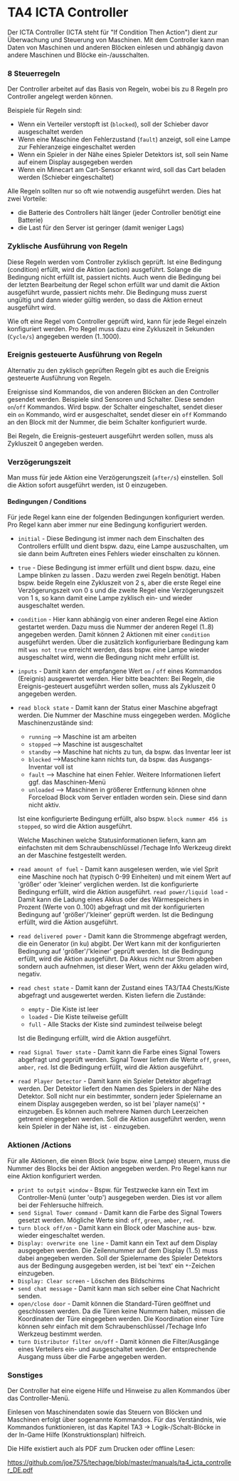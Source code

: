 # TA4 ICTA Controller

Der ICTA Controller (ICTA steht für "If Condition Then Action") dient zur Überwachung und Steuerung von Maschinen. Mit dem Controller kann man Daten von Maschinen und anderen Blöcken einlesen und abhängig davon andere Maschinen und Blöcke ein-/ausschalten.

### 8 Steuerregeln

Der Controller arbeitet auf das Basis von Regeln, wobei bis zu 8 Regeln pro Controller angelegt werden können.

Beispiele für Regeln sind:

- Wenn ein Verteiler verstopft ist (```blocked```), soll der Schieber davor ausgeschaltet werden
- Wenn eine Maschine den Fehlerzustand (`fault`) anzeigt, soll eine Lampe zur Fehleranzeige eingeschaltet werden
- Wenn ein Spieler in der Nähe eines Spieler Detektors ist, soll sein Name auf einem Display ausgegeben werden
- Wenn ein Minecart am Cart-Sensor erkannt wird, soll das Cart beladen werden (Schieber eingeschaltet)

Alle Regeln sollten nur so oft wie notwendig ausgeführt werden. Dies hat zwei Vorteile:

- die Batterie des Controllers hält länger (jeder Controller benötigt eine Batterie)
- die Last für den Server ist geringer (damit weniger Lags)

### Zyklische Ausführung von Regeln

Diese Regeln werden vom Controller zyklisch geprüft. Ist eine Bedingung (condition) erfüllt, wird die Aktion (action) ausgeführt. Solange die Bedingung nicht erfüllt ist, passiert nichts. Auch wenn die Bedingung bei der letzten Bearbeitung der Regel schon erfüllt war und damit die Aktion ausgeführt wurde, passiert nichts mehr. Die Bedingung muss zuerst ungültig und dann wieder gültig werden, so dass die Aktion erneut ausgeführt wird.

Wie oft eine Regel vom Controller geprüft wird, kann für jede Regel einzeln konfiguriert werden. Pro Regel muss dazu eine Zykluszeit in Sekunden (`Cycle/s`) angegeben werden (1..1000). 

### Ereignis gesteuerte Ausführung von Regeln

Alternativ zu den zyklisch geprüften Regeln gibt es auch die Ereignis gesteuerte Ausführung von Regeln.

Ereignisse sind Kommandos, die von anderen Blöcken an den Controller gesendet werden. Beispiele sind Sensoren und Schalter. Diese senden `on`/`off` Kommandos. Wird bspw. der Schalter eingeschaltet, sendet dieser ein `on` Kommando, wird er ausgeschaltet, sendet dieser ein `off` Kommando an den Block mit der Nummer, die beim Schalter konfiguriert wurde.

Bei Regeln, die Ereignis-gesteuert ausgeführt werden sollen, muss als Zykluszeit 0 angegeben werden.

### Verzögerungszeit 

Man muss für jede Aktion eine Verzögerungszeit (```after/s```) einstellen. Soll die Aktion sofort ausgeführt werden, ist 0 einzugeben.

#### Bedingungen / Conditions

Für jede Regel kann eine der folgenden Bedingungen konfiguriert werden. Pro Regel kann aber immer nur eine Bedingung konfiguriert werden.

- `initial` - Diese Bedingung ist immer nach dem Einschalten des Controllers erfüllt und dient bspw. dazu, eine Lampe auszuschalten, um sie dann beim Auftreten eines Fehlers wieder einschalten zu können.

- `true` - Diese Bedingung ist immer erfüllt und dient bspw. dazu, eine Lampe blinken zu lassen . Dazu werden zwei Regeln benötigt. Haben bspw. beide Regeln eine Zykluszeit von 2 s, aber die erste Regel eine Verzögerungszeit von 0 s und die zweite Regel eine Verzögerungszeit von 1 s, so kann damit eine Lampe zyklisch ein- und wieder ausgeschaltet werden.

- `condition` - Hier kann abhängig von einer anderen Regel eine Aktion gestartet werden. Dazu muss die Nummer der anderen Regel (1..8) angegeben werden. Damit können 2 Aktionen mit einer `condition` ausgeführt werden. Über die zusätzlich konfigurierbare Bedingung kam mit  `was not true` erreicht werden, dass bspw. eine Lampe wieder ausgeschaltet wird, wenn die Bedingung nicht mehr erfüllt ist.

- `inputs` - Damit kann der empfangene Wert `on` / `off` eines Kommandos (Ereignis) ausgewertet werden.  Hier bitte beachten: Bei Regeln, die Ereignis-gesteuert ausgeführt werden sollen, muss als Zykluszeit 0 angegeben werden.

- `read block state` - Damit kann der Status einer Maschine abgefragt werden. Die Nummer der Maschine muss eingegeben werden. Mögliche Maschinenzustände sind:
  
    - `running` --> Maschine ist am arbeiten
    - `stopped` --> Maschine ist ausgeschaltet
    - `standby` --> Maschine hat nichts zu tun, da bspw. das Inventar leer ist
    - `blocked` -->Maschine kann nichts tun, da bspw. das Ausgangs-Inventar voll ist
    - `fault` --> Maschine hat einen Fehler. Weitere Informationen liefert ggf. das Maschinen-Menü
    - `unloaded` --> Maschinen in größerer Entfernung können ohne Forceload Block vom Server entladen worden sein. Diese sind dann nicht aktiv.
    
    Ist eine konfigurierte Bedingung erfüllt, also bspw. `block nummer 456 is stopped`, so wird die Aktion ausgeführt.
    
    Welche Maschinen welche Statusinformationen liefern, kann am einfachsten mit dem Schraubenschlüssel /Techage Info Werkzeug direkt an der Maschine festgestellt werden.

- `read amount of fuel` - Damit kann ausgelesen werden, wie viel Sprit eine Maschine noch hat (typisch 0-99 Einheiten) und mit einem Wert auf 'größer' oder 'kleiner' verglichen werden. Ist die konfigurierte Bedingung erfüllt, wird die Aktion ausgeführt.
    `read power/liquid load` - Damit kann die Ladung eines Akkus oder des Wärmespeichers in Prozent (Werte von 0..100) abgefragt und mit der konfigurierten Bedingung auf 'größer'/'kleiner' geprüft werden. Ist die Bedingung erfüllt, wird die Aktion ausgeführt.

- `read delivered power` - Damit kann die Strommenge abgefragt werden, die ein Generator (in ku) abgibt. Der Wert kann mit der konfigurierten Bedingung auf 'größer'/'kleiner' geprüft werden. Ist die Bedingung erfüllt, wird die Aktion ausgeführt. Da Akkus nicht nur Strom abgeben sondern auch aufnehmen, ist dieser Wert, wenn der Akku geladen wird, negativ.

- `read chest state` - Damit kann der Zustand eines TA3/TA4  Chests/Kiste abgefragt und ausgewertet werden. Kisten liefern die Zustände:

    - `empty` - Die Kiste ist leer
    - `loaded` - Die Kiste teilweise gefüllt
    - `full` - Alle Stacks der Kiste sind zumindest teilweise belegt

    Ist die Bedingung erfüllt, wird die Aktion ausgeführt.

- `read Signal Tower state` - Damit kann die Farbe eines Signal Towers abgefragt und geprüft werden. Signal Tower liefern die Werte `off`, `green`, `amber`, `red`. Ist die Bedingung erfüllt, wird die Aktion ausgeführt.

- `read Player Detector` - Damit kann ein Spieler Detektor abgefragt werden. Der Detektor liefert den Namen des Spielers in der Nähe des Detektor. Soll nicht nur ein bestimmter, sondern jeder Spielername an einem Display ausgegeben werden, so ist bei 'player name(s)'  `*` einzugeben.
    Es können auch mehrere Namen durch Leerzeichen getrennt eingegeben werden. Soll die Aktion ausgeführt werden, wenn kein Spieler in der Nähe ist, ist `-` einzugeben.

### Aktionen /Actions

Für alle Aktionen, die einen Block (wie bspw. eine Lampe) steuern, muss die Nummer des Blocks bei der Aktion angegeben werden. Pro Regel kann nur eine Aktion konfiguriert werden.

- `print to outpit window` - Bspw. für Testzwecke kann ein Text im Controller-Menü (unter 'outp') ausgegeben werden. Dies ist vor allem bei der Fehlersuche hilfreich.
- `send Signal Tower command` - Damit kann die Farbe des Signal Towers gesetzt werden. Mögliche Werte sind: `off`, `green`, `amber`, `red`. 
- `turn block off/on` - Damit kann ein Block oder Maschine aus- bzw. wieder eingeschaltet werden.
- `Display: overwrite one line` - Damit kann ein Text auf dem Display ausgegeben werden. Die Zeilennummer auf dem Display (1..5) muss dabei angegeben werden.
  Soll der Spielername des Spieler Detektors aus der Bedingung ausgegeben werden, ist bei 'text' ein
   `*`-Zeichen einzugeben.
- `Display: Clear screen` - Löschen des Bildschirms
- `send chat message` - Damit kann man sich selber eine Chat Nachricht senden.
- `open/close door` - Damit können die Standard-Türen geöffnet und geschlossen werden. Da die Türen keine Nummern haben, müssen die Koordinaten der Türe eingegeben werden. Die Koordination einer Türe können sehr einfach mit dem Schraubenschlüssel /Techage Info Werkzeug bestimmt werden.
- `turn Distributor filter on/off` - Damit können die Filter/Ausgänge eines Verteilers ein- und ausgeschaltet werden. Der entsprechende  Ausgang muss über die Farbe angegeben werden.

### Sonstiges

Der Controller hat eine eigene Hilfe und Hinweise zu allen Kommandos über das Controller-Menü.

Einlesen von Maschinendaten sowie das Steuern von Blöcken und Maschinen erfolgt über sogenannte Kommandos. Für das Verständnis, wie Kommandos funktionieren, ist das Kapitel TA3 -> Logik-/Schalt-Blöcke in der In-Game Hilfe (Konstruktionsplan) hilfreich. 

Die Hilfe existiert auch als PDF zum Drucken oder offline Lesen:

https://github.com/joe7575/techage/blob/master/manuals/ta4_icta_controller_DE.pdf





